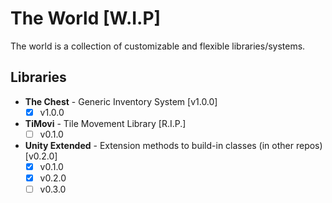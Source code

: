# The World [W.I.P]
The world is a collection of customizable and flexible libraries/systems. 

## Libraries 
- **The Chest** - Generic Inventory System [v1.0.0]
  - [x] v1.0.0
- **TiMovi** - Tile Movement Library [R.I.P.]
  - [ ] v0.1.0
- **Unity Extended** - Extension methods to build-in classes (in other repos) [v0.2.0]
  - [x] v0.1.0
  - [x] v0.2.0
  - [ ] v0.3.0

